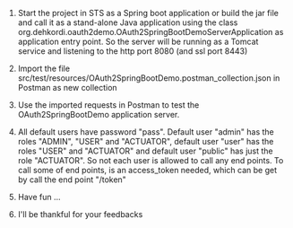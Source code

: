 1. Start the project in STS as a Spring boot application
or build the jar file and call it as a stand-alone Java application using the class org.dehkordi.oauth2demo.OAuth2SpringBootDemoServerApplication as application entry point.
So the server will be running as a Tomcat service and listening to the http port 8080 (and ssl port 8443)

2. Import the file src/test/resources/OAuth2SpringBootDemo.postman_collection.json in Postman as new collection

3. Use the imported requests in Postman to test the OAuth2SpringBootDemo application server.

4. All default users have password "pass". Default user "admin" has the roles "ADMIN", "USER" and "ACTUATOR", default user "user" has the roles "USER" and "ACTUATOR" and default user "public" has just the role "ACTUATOR". So not each user is allowed to call any end points. To call some of end points, is an access_token needed, which can be get by call the end point "/token"

5. Have fun ...

6. I'll be thankful for your feedbacks